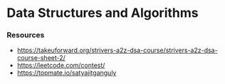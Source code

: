 # Data Structures and Algorithms

### Resources

- https://takeuforward.org/strivers-a2z-dsa-course/strivers-a2z-dsa-course-sheet-2/
- https://leetcode.com/contest/
- https://topmate.io/satyajitganguly

